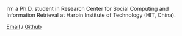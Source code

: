 I’m a Ph.D. student in Research Center for Social Computing and Information Retrieval at Harbin Institute of Technology (HIT, China).

[Email](mailto:zkzhou@ir.hit.edu.cn) / [Github](https://github.com/zkzhou126)
